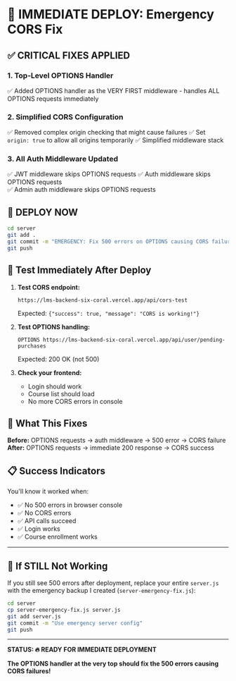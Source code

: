# 🚨 IMMEDIATE DEPLOY: Emergency CORS Fix

## ✅ **CRITICAL FIXES APPLIED**

### 1. **Top-Level OPTIONS Handler** 
✅ Added OPTIONS handler as the VERY FIRST middleware - handles ALL OPTIONS requests immediately

### 2. **Simplified CORS Configuration**
✅ Removed complex origin checking that might cause failures
✅ Set `origin: true` to allow all origins temporarily
✅ Simplified middleware stack

### 3. **All Auth Middleware Updated**
✅ JWT middleware skips OPTIONS requests
✅ Auth middleware skips OPTIONS requests  
✅ Admin auth middleware skips OPTIONS requests

## 🚀 **DEPLOY NOW**

```bash
cd server
git add .
git commit -m "EMERGENCY: Fix 500 errors on OPTIONS causing CORS failure"
git push
```

## 🧪 **Test Immediately After Deploy**

1. **Test CORS endpoint:**
   ```
   https://lms-backend-six-coral.vercel.app/api/cors-test
   ```
   Expected: `{"success": true, "message": "CORS is working!"}`

2. **Test OPTIONS handling:**
   ```
   OPTIONS https://lms-backend-six-coral.vercel.app/api/user/pending-purchases
   ```
   Expected: 200 OK (not 500)

3. **Check your frontend:**
   - Login should work
   - Course list should load
   - No more CORS errors in console

## 🔧 **What This Fixes**

**Before:** OPTIONS requests → auth middleware → 500 error → CORS failure
**After:** OPTIONS requests → immediate 200 response → CORS success

## 📋 **Success Indicators**

You'll know it worked when:
- ✅ No 500 errors in browser console
- ✅ No CORS errors
- ✅ API calls succeed
- ✅ Login works
- ✅ Course enrollment works

---

## 🛟 **If STILL Not Working**

If you still see 500 errors after deployment, replace your entire `server.js` with the emergency backup I created (`server-emergency-fix.js`):

```bash
cd server
cp server-emergency-fix.js server.js
git add server.js
git commit -m "Use emergency server config"
git push
```

---

**STATUS: 🔥 READY FOR IMMEDIATE DEPLOYMENT**

**The OPTIONS handler at the very top should fix the 500 errors causing CORS failures!**

